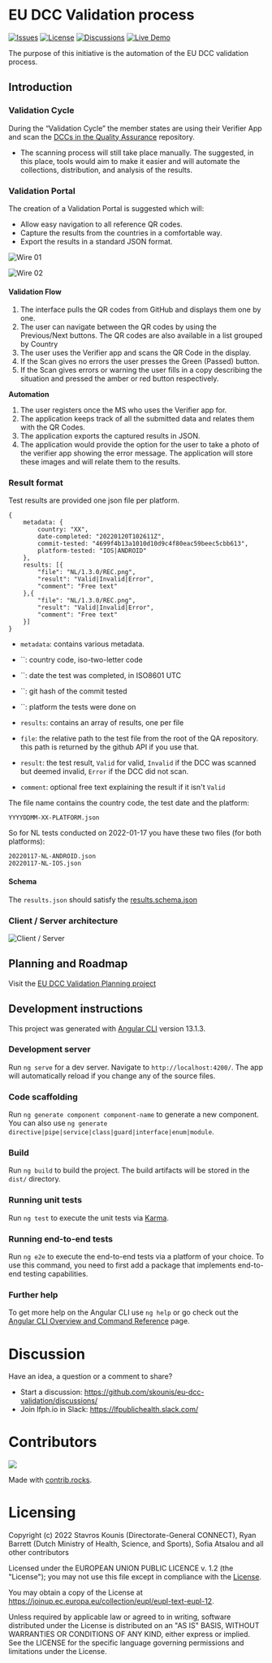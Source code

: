 # EU DCC Validation process
[![Issues](https://img.shields.io/github/issues/skounis/eu-dcc-validation?style=for-the-badge)](https://github.com/users/skounis/projects/4) [![License](https://img.shields.io/github/license/skounis/eu-dcc-validation?style=for-the-badge)](https://github.com/skounis/eu-dcc-validation#licensing)  [![Discussions](https://img.shields.io/github/discussions/skounis/eu-dcc-validation?style=for-the-badge)](https://github.com/skounis/eu-dcc-validation/discussions) [![Live Demo](https://img.shields.io/badge/Live-Demo-green?style=for-the-badge)](https://eu-dcc-validation.web.app/)

The purpose of this initiative is the automation of the EU DCC validation process.

## Introduction 
### Validation Cycle 
During the “Validation Cycle” the member states are using their Verifier App and scan the [DCCs in the Quality Assurance](https://github.com/eu-digital-green-certificates/dcc-quality-assurance) repository. 

* The scanning process will still take place manually. The suggested, in this place, tools would aim to make it easier and will automate the collections, distribution, and analysis of the results.  

### Validation Portal
The creation of a Validation Portal is suggested which will: 
* Allow easy navigation to all reference QR codes.  
* Capture the results from the countries in a comfortable way. 
* Export the results in a standard JSON format.  

![Wire 01](./misc/wire-01.png)

![Wire 02](./misc/wire-02.png)

#### Validation Flow 

1.	The interface pulls the QR codes from GitHub and displays them one by one.
2.	The user can navigate between the QR codes by using the Previous/Next buttons. The QR codes are also available in a list grouped by Country 
3.	The user uses the Verifier app and scans the QR Code in the display.
4.	If the Scan gives no errors the user presses the Green (Passed) button.
5.	If the Scan gives errors or warning the user fills in a copy describing the situation and pressed the amber or red button respectively.

**Automation**
1.	The user registers once the MS who uses the Verifier app for. 
2.	The application keeps track of all the submitted data and relates them with the QR Codes.
3.	The application exports the captured results in JSON. 
4.	The application would provide the option for the user to take a photo of the verifier app showing the error message. The application will store these images and will relate them to the results. 

### Result format
Test results are provided one json file per platform.
```
{
	metadata: {
		country: "XX",
		date-completed: "20220120T102611Z",
		commit-tested: "4699f4b13a1010d10d9c4f80eac59beec5cbb613",
		platform-tested: "IOS|ANDROID"
	},
	results: [{
		"file": "NL/1.3.0/REC.png",		
		"result": "Valid|Invalid|Error",
		"comment": "Free text"
	},{
		"file": "NL/1.3.0/REC.png",		
		"result": "Valid|Invalid|Error",
		"comment": "Free text"	
	}]
}
```

* `metadata`: contains various metadata.
* ``: country code, iso-two-letter code
* ``: date the test was completed, in ISO8601 UTC
* ``: git hash of the commit tested
* ``: platform the tests were done on

* `results`: contains an array of results, one per file
* `file`: the relative path to the test file from the root of the QA repository. this path is returned by the github API if you use that.
* `result`: the test result, `Valid` for valid, `Invalid` if the DCC was scanned but deemed invalid, `Error` if the DCC did not scan.
* `comment`: optional free text explaining the result if it isn't `Valid`

The file name contains the country code, the test date and the platform:
```
YYYYDDMM-XX-PLATFORM.json
```
So for NL tests conducted on 2022-01-17 you have these two files (for both platforms):
```
20220117-NL-ANDROID.json
20220117-NL-IOS.json
```

#### Schema
The `results.json` should satisfy the [results.schema.json](https://github.com/skounis/eu-dcc-validation/blob/main/results.schema.json)

### Client / Server architecture
![Client / Server](./misc/client-server-01.png)

## Planning and Roadmap
Visit the [EU DCC Validation Planning project](https://github.com/users/skounis/projects/4/views/1)

## Development instructions 
This project was generated with [Angular CLI](https://github.com/angular/angular-cli) version 13.1.3.

### Development server

Run `ng serve` for a dev server. Navigate to `http://localhost:4200/`. The app will automatically reload if you change any of the source files.

### Code scaffolding

Run `ng generate component component-name` to generate a new component. You can also use `ng generate directive|pipe|service|class|guard|interface|enum|module`.

### Build

Run `ng build` to build the project. The build artifacts will be stored in the `dist/` directory.

### Running unit tests

Run `ng test` to execute the unit tests via [Karma](https://karma-runner.github.io).

### Running end-to-end tests

Run `ng e2e` to execute the end-to-end tests via a platform of your choice. To use this command, you need to first add a package that implements end-to-end testing capabilities.

### Further help

To get more help on the Angular CLI use `ng help` or go check out the [Angular CLI Overview and Command Reference](https://angular.io/cli) page.

# Discussion
Have an idea, a question or a comment to share? 
* Start a discussion: https://github.com/skounis/eu-dcc-validation/discussions/
* Join lfph.io in Slack: https://lfpublichealth.slack.com/

# Contributors 

<a href="https://github.com/skounis/eu-dcc-validation/graphs/contributors">
  <img src="https://contrib.rocks/image?repo=skounis/eu-dcc-validation" />
</a>

Made with [contrib.rocks](https://contrib.rocks).

# Licensing
Copyright (c) 2022 Stavros Kounis (Directorate-General CONNECT), Ryan Barrett (Dutch Ministry of Health, Science, and Sports), Sofia Atsalou and all other contributors

Licensed under the EUROPEAN UNION PUBLIC LICENCE v. 1.2 (the "License"); you may not use this file except in compliance with the [License](./LICENSE.txt).

You may obtain a copy of the License at https://joinup.ec.europa.eu/collection/eupl/eupl-text-eupl-12.

Unless required by applicable law or agreed to in writing, software distributed under the License is distributed on an "AS IS" BASIS, WITHOUT WARRANTIES OR CONDITIONS OF ANY KIND, either express or implied. See the LICENSE for the specific language governing permissions and limitations under the License.

